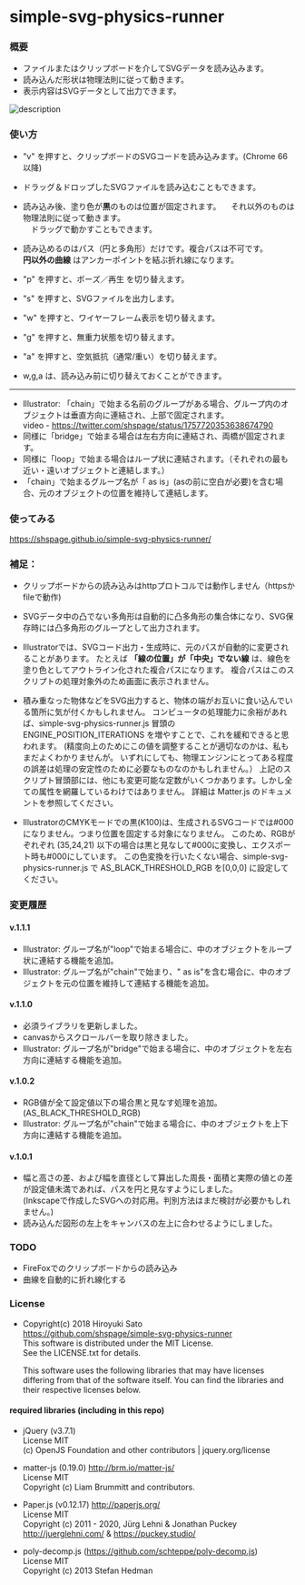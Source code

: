 # simple-svg-physics-runner

### 概要
* ファイルまたはクリップボードを介してSVGデータを読み込みます。
* 読み込んだ形状は物理法則に従って動きます。
* 表示内容はSVGデータとして出力できます。

![description](https://github.com/shspage/simple-svg-physics-runner/blob/master/image/description.gif)

### 使い方
* "v" を押すと、クリップボードのSVGコードを読み込みます。(Chrome 66以降)

* ドラッグ＆ドロップしたSVGファイルを読み込むこともできます。

* 読み込み後、塗り色が**黒**のものは位置が固定されます。
　それ以外のものは物理法則に従って動きます。  
　ドラッグで動かすこともできます。

* 読み込めるのはパス（円と多角形）だけです。複合パスは不可です。  
  **円以外の曲線** はアンカーポイントを結ぶ折れ線になります。

* "p" を押すと、ポーズ／再生 を切り替えます。

* "s" を押すと、SVGファイルを出力します。

* "w" を押すと、ワイヤーフレーム表示を切り替えます。

* "g" を押すと、無重力状態を切り替えます。

* "a" を押すと、空気抵抗（通常/重い）を切り替えます。

* w,g,a は、読み込み前に切り替えておくことができます。

----

* Illustrator: 「chain」で始まる名前のグループがある場合、グループ内のオブジェクトは垂直方向に連結され、上部で固定されます。  
video - https://twitter.com/shspage/status/1757720353638674790
* 同様に「bridge」で始まる場合は左右方向に連結され、両橋が固定されます。
* 同様に「loop」で始まる場合はループ状に連結されます。（それぞれの最も近い・遠いオブジェクトと連結します。）
* 「chain」で始まるグループ名が「 as is」(asの前に空白が必要)を含む場合、元のオブジェクトの位置を維持して連結します。

### 使ってみる
https://shspage.github.io/simple-svg-physics-runner/

### 補足：
* クリップボードからの読み込みはhttpプロトコルでは動作しません（httpsかfileで動作)
* SVGデータ中の凸でない多角形は自動的に凸多角形の集合体になり、SVG保存時には凸多角形のグループとして出力されます。
* Illustratorでは、SVGコード出力・生成時に、元のパスが自動的に変更されることがあります。
たとえば **「線の位置」が「中央」でない線** は、線色を塗り色としてアウトライン化された複合パスになります。
複合パスはこのスクリプトの処理対象外のため画面に表示されません。
* 積み重なった物体などをSVG出力すると、物体の端がお互いに食い込んでいる箇所に気が付くかもしれません。
コンピュータの処理能力に余裕があれば、simple-svg-physics-runner.js 冒頭の ENGINE_POSITION_ITERATIONS を増やすことで、これを緩和できると思われます。
(精度向上のためにこの値を調整することが適切なのかは、私もまだよくわかりませんが。
いずれにしても、物理エンジンにとってある程度の誤差は処理の安定性のために必要なものなのかもしれません。）
上記のスクリプト冒頭部には、他にも変更可能な定数がいくつかあります。しかし全ての属性を網羅しているわけではありません。
詳細は Matter.js のドキュメントを参照してください。

* IllustratorのCMYKモードでの黒(K100)は、生成されるSVGコードでは#000になりません。つまり位置を固定する対象になりません。
このため、RGBがぞれぞれ (35,24,21) 以下の場合は黒と見なして#000に変換し、エクスポート時も#000にしています。
この色変換を行いたくない場合、simple-svg-physics-runner.js で AS_BLACK_THRESHOLD_RGB を[0,0,0] に設定してください。


### 変更履歴
#### v.1.1.1
* Illustrator: グループ名が"loop"で始まる場合に、中のオブジェクトをループ状に連結する機能を追加。
* Illustrator: グループ名が"chain"で始まり、" as is"を含む場合に、中のオブジェクトを元の位置を維持して連結する機能を追加。

#### v.1.1.0
* 必須ライブラリを更新しました。
* canvasからスクロールバーを取り除きました。
* Illustrator: グループ名が"bridge"で始まる場合に、中のオブジェクトを左右方向に連結する機能を追加。

#### v.1.0.2
* RGB値が全て設定値以下の場合黒と見なす処理を追加。(AS_BLACK_THRESHOLD_RGB)
* Illustrator: グループ名が"chain"で始まる場合に、中のオブジェクトを上下方向に連結する機能を追加。

#### v.1.0.1
* 幅と高さの差、および幅を直径として算出した周長・面積と実際の値との差が設定値未満であれば、パスを円と見なすようにしました。  
(Inkscapeで作成したSVGへの対応用。判別方法はまだ検討が必要かもしれません。)
* 読み込んだ図形の左上をキャンバスの左上に合わせるようにしました。

### TODO
* FireFoxでのクリップボードからの読み込み
* 曲線を自動的に折れ線化する

### License
* Copyright(c) 2018 Hiroyuki Sato  
  https://github.com/shspage/simple-svg-physics-runner  
  This software is distributed under the MIT License.  
  See the LICENSE.txt for details.
  
  This software uses the following libraries that may have licenses
  differing from that of the software itself. You can find the
  libraries and their respective licenses below.

#### required libraries (including in this repo)
* jQuery (v3.7.1)  
  License MIT  
  (c) OpenJS Foundation and other contributors | jquery.org/license

* matter-js (0.19.0) http://brm.io/matter-js/  
  License MIT  
  Copyright (c) Liam Brummitt and contributors.

* Paper.js (v0.12.17)  http://paperjs.org/  
  License MIT  
  Copyright (c) 2011 - 2020, Jürg Lehni & Jonathan Puckey  
  http://juerglehni.com/ & https://puckey.studio/

* poly-decomp.js (https://github.com/schteppe/poly-decomp.js)  
  License MIT  
  Copyright (c) 2013 Stefan Hedman

